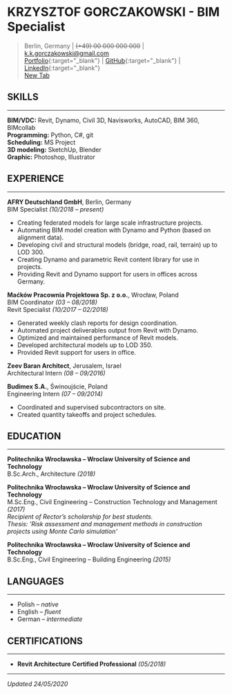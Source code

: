 # KRZYSZTOF GORCZAKOWSKI - BIM Specialist

> Berlin, Germany | ~~(+49) 00 000 000 000~~ | [k.k.gorczakowski@gmail.com](mailto:k.k.gorczakowski@gmail.com)  
> [Portfolio](https://gorczakowski.github.io/){:target="_blank"} | [GitHub](https://github.com/gorczakowski){:target="_blank"} | [LinkedIn](https://www.linkedin.com/in/kgorczakowski/){:target="_blank"}  
> <a href="https://gorczakowski.github.io/" target="_blank">New Tab</a>

## SKILLS
---

**BIM/VDC:** Revit, Dynamo, Civil 3D, Navisworks, AutoCAD, BIM 360, BIMcollab  
**Programming:** Python, C#, git  
**Scheduling:** MS Project  
**3D modeling:** SketchUp, Blender  
**Graphic:** Photoshop, Illustrator  

## EXPERIENCE
---

**AFRY Deutschland GmbH**, Berlin, Germany  
BIM Specialist *(10/2018 – present)*  
 - Creating federated models for large scale infrastructure projects.
 - Automating BIM model creation with Dynamo and Python (based on alignment data).
 - Developing civil and structural models (bridge, road, rail, terrain) up to LOD 300.
 - Creating Dynamo and parametric Revit content library for use in projects.
 - Providing Revit and Dynamo support for users in offices across Germany. 

**Maćków Pracownia Projektowa Sp. z o.o.**, Wrocław, Poland  
BIM Coordinator *(03 – 08/2018)*  
Revit Specialist *(10/2017 – 02/2018)*  
 - Generated weekly clash reports for design coordination.
 - Automated project deliverables output from Revit with Dynamo.
 - Optimized and maintained performance of Revit models.
 - Developed architectural models up to LOD 350.
 - Provided Revit support for users in office. 

**Zeev Baran Architect**, Jerusalem, Israel  
Architectural Intern *(08 – 09/2016)*  

**Budimex S.A.**, Świnoujście, Poland  
Engineering Intern *(07 – 09/2014)*  
 - Coordinated and supervised subcontractors on site.
 - Created quantity takeoffs and project schedules.   


## EDUCATION 
---

**Politechnika Wrocławska – Wroclaw University of Science and Technology**  
B.Sc.Arch., Architecture *(2018)* 

**Politechnika Wrocławska – Wroclaw University of Science and Technology**  
M.Sc.Eng., Civil Engineering – Construction Technology and Management *(2017)*  
*Recipient of Rector’s scholarship for best students.*  
*Thesis: 'Risk assessment and management methods in construction projects using Monte Carlo simulation'* 

**Politechnika Wrocławska – Wroclaw University of Science and Technology**  
B.Sc.Eng., Civil Engineering – Building Engineering *(2015)* 

## LANGUAGES 
---

- Polish – *native*    
- English – *fluent*
- German – *intermediate*

## CERTIFICATIONS 
---

- **Revit Architecture Certified Professional** *(05/2018)* 

---

*Updated 24/05/2020*
